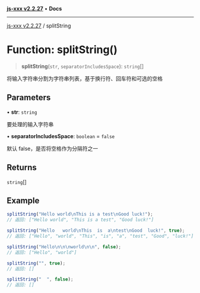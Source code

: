 [**js-xxx v2.2.27**](../README.md) • **Docs**

***

[js-xxx v2.2.27](../README.md) / splitString

# Function: splitString()

> **splitString**(`str`, `separatorIncludesSpace`): `string`[]

将输入字符串分割为字符串列表，基于换行符、回车符和可选的空格

## Parameters

• **str**: `string`

要处理的输入字符串

• **separatorIncludesSpace**: `boolean` = `false`

默认 false，是否将空格作为分隔符之一

## Returns

`string`[]

## Example

```ts
splitString("Hello world\nThis is a test\nGood luck!");
// 返回: ["Hello world", "This is a test", "Good luck!"]

splitString("Hello   world\nThis  is  a\ntest\nGood  luck!", true);
// 返回: ["Hello", "world", "This", "is", "a", "test", "Good", "luck!"]

splitString("Hello\n\n\nworld\n\n", false);
// 返回: ["Hello", "world"]

splitString("", true);
// 返回: []

splitString("  ", false);
// 返回: []
```
